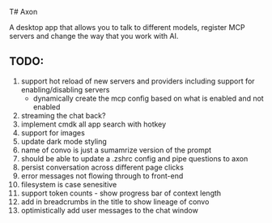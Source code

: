 T# Axon

A desktop app that allows you to talk to different models, register MCP servers and change the way that you work with AI.

## TODO:

1. support hot reload of new servers and providers including support for enabling/disabling servers
   - dynamically create the mcp config based on what is enabled and not enabled
2. streaming the chat back?
3. implement cmdk all app search with hotkey
4. support for images
5. update dark mode styling
6. name of convo is just a sumamrize version of the prompt
7. should be able to update a .zshrc config and pipe questions to axon
8. persist conversation across different page clicks
9. error messages not flowing through to front-end
10. filesystem is case senesitive
11. support token counts - show progress bar of context length
12. add in breadcrumbs in the title to show lineage of convo
13. optimistically add user messages to the chat window
